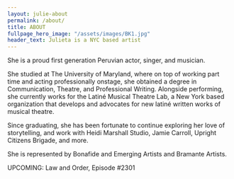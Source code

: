 ```yaml
---
layout: julie-about
permalink: /about/
title: ABOUT
fullpage_hero_image: "/assets/images/BK1.jpg"
header_text: Julieta is a NYC based artist
---
```

She is a proud first generation Peruvian actor, singer, and musician.

She studied at The University of Maryland, where on top of working part time and acting professionally onstage, she obtained a degree in Communication, Theatre, and Professional Writing. Alongside performing, she currently works for the Latiné Musical Theatre Lab, a New York based organization that develops and advocates for new latiné written works of musical theatre.

Since graduating, she has been fortunate to continue exploring her love of storytelling, and work with Heidi Marshall Studio, Jamie Carroll, Upright Citizens Brigade, and more.

She is represented by Bonafide and Emerging Artists and Bramante Artists. 

UPCOMING: Law and Order, Episode #2301
